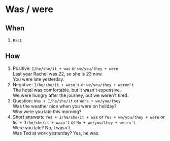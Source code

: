 # Was / were
## When
1. `Past`
## How
1. Positive: `I/he/she/it + was` or `we/you/they + were`  
Last year Rachel was 22, so she is 23 now.  
You were late yesterday.
2. Negative: `I/he/she/it + wasn't` or `we/you/they + weren't`  
The hotel was comfortable, but it wasn't expensive.  
We were hungry after the journey, but we weren't tired.
3. Question: `Was + I/he/she/it` or `Were + we/you/they`  
Was the weather nice when you were on holiday?  
Why were you late this morning?
4. Short answers: `Yes + I/he/she/it + was` or `Yes + we/you/they + were` or `No + I/he/she/it + wasn't` or `No + we/you/they + weren't`  
Were you late? No, I wasn't.  
Was Ted at work yesterday? Yes, he was.
